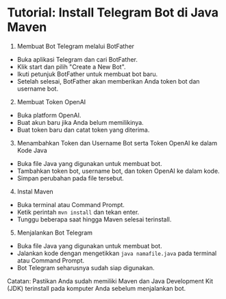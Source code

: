 # Tutorial: Install Telegram Bot di Java Maven

1. Membuat Bot Telegram melalui BotFather

- Buka aplikasi Telegram dan cari BotFather.
- Klik start dan pilih "Create a New Bot".
- Ikuti petunjuk BotFather untuk membuat bot baru.
- Setelah selesai, BotFather akan memberikan Anda token bot dan username bot.

2. Membuat Token OpenAI

- Buka platform OpenAI.
- Buat akun baru jika Anda belum memilikinya.
- Buat token baru dan catat token yang diterima.

3. Menambahkan Token dan Username Bot serta Token OpenAI ke dalam Kode Java

- Buka file Java yang digunakan untuk membuat bot.
- Tambahkan token bot, username bot, dan token OpenAI ke dalam kode.
- Simpan perubahan pada file tersebut.

4. Instal Maven

- Buka terminal atau Command Prompt.
- Ketik perintah `mvn install` dan tekan enter.
- Tunggu beberapa saat hingga Maven selesai terinstall.

5. Menjalankan Bot Telegram

- Buka file Java yang digunakan untuk membuat bot.
- Jalankan kode dengan mengetikkan `java namafile.java` pada terminal atau Command Prompt.
- Bot Telegram seharusnya sudah siap digunakan.

Catatan: Pastikan Anda sudah memiliki Maven dan Java Development Kit (JDK) terinstall pada komputer Anda sebelum menjalankan bot.
